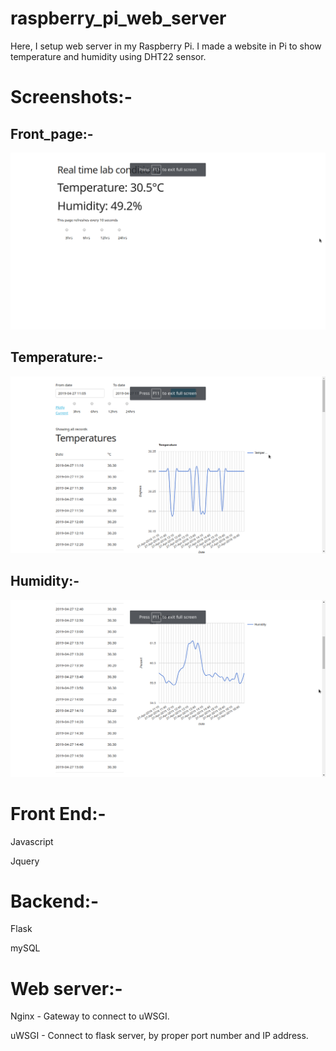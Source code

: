 # raspberry_pi_web_server

Here, I setup web server in my Raspberry Pi. I made a website in Pi to show temperature and humidity using DHT22 sensor. 

# Screenshots:-

## Front_page:-
![Alt text](Screenshots/page1.png?raw=true "Optional Title")

## Temperature:-
![Alt text](Screenshots/page2_1.png?raw=true "Optional Title")

## Humidity:-
![Alt text](Screenshots/page2_2.png?raw=true "Optional Title")


# Front End:-
Javascript

Jquery

# Backend:-
Flask

mySQL

# Web server:-
Nginx - Gateway to connect to uWSGI. 

uWSGI - Connect to flask server, by proper port number and IP address.
